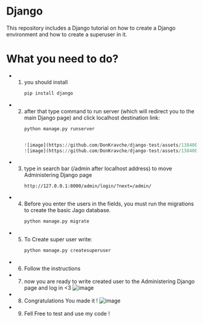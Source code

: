 # Django
This repository includes a Django tutorial on how to create a Django environment and how to create a superuser in it.

# What you need to do?
- 1. you should install
     ```py
     pip install django
- 2. after that type command to run server (which will redirect you to the main Django page) and click localhost destination link:
     ```py
     python manage.py runserver
     
     
     ![image](https://github.com/DonKravche/django-test/assets/138400870/6f77ee07-9d1d-4cc4-b73f-4b5cde059c85)
     ![image](https://github.com/DonKravche/django-test/assets/138400870/dccc17e9-6652-4039-8047-3883fcfcd7c0)

- 3. type in search bar (/admin after localhost address) to move Administering Django page
     ```
     http://127.0.0.1:8000/admin/login/?next=/admin/

- 4. Before you enter the users in the fields, you must run the migrations to create the basic Jago database.
     ```py
     python manage.py migrate

- 5. To Create super user write:
     ```py
     python manage.py createsuperuser
     
- 6. Follow the instructions

- 7. now you are ready to write created user to the Administering Django page and log in <3
     ![image](https://github.com/DonKravche/django-test/assets/138400870/e00afa62-409a-40dd-8d08-f67fa41a3471)
     
- 8. Congratulations You made it !
  ![image](https://github.com/DonKravche/django-test/assets/138400870/9ac3de9b-f6e2-4ff6-96e2-ebff650bdb80)

- 9. Fell Free to test and use my code !
